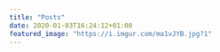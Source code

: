 ```yaml
---
title: "Posts"
date: 2020-01-03T16:24:12+01:00
featured_image: "https://i.imgur.com/ma1vJYB.jpg?1"
---
```

